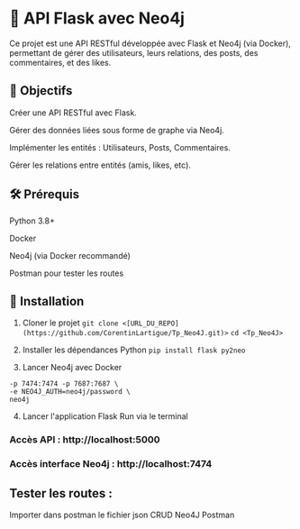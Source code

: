 # 📘 API Flask avec Neo4j
Ce projet est une API RESTful développée avec Flask et Neo4j (via Docker), permettant de gérer des utilisateurs, leurs relations, des posts, des commentaires, et des likes.

## 🚀 Objectifs
Créer une API RESTful avec Flask.

Gérer des données liées sous forme de graphe via Neo4j.

Implémenter les entités : Utilisateurs, Posts, Commentaires.

Gérer les relations entre entités (amis, likes, etc).

## 🛠️ Prérequis
Python 3.8+

Docker

Neo4j (via Docker recommandé)

Postman pour tester les routes

## 🧱 Installation
1. Cloner le projet
   ``` git clone <[URL_DU_REPO](https://github.com/CorentinLartigue/Tp_Neo4J.git)> ```
   ``` cd <Tp_Neo4J> ```

2. Installer les dépendances Python
   ``` pip install flask py2neo ```

3. Lancer Neo4j avec Docker
  ``` docker run --name neo4j -d \
  -p 7474:7474 -p 7687:7687 \
  -e NEO4J_AUTH=neo4j/password \
  neo4j
```

4. Lancer l'application Flask
  Run via le terminal

### Accès API : http://localhost:5000
### Accès interface Neo4j : http://localhost:7474

## Tester les routes :

Importer dans postman le fichier json CRUD Neo4J Postman
